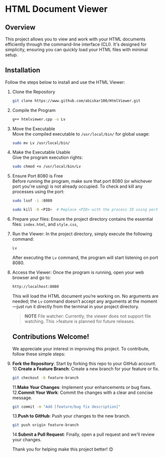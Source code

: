 # HTML Document Viewer

## Overview
This project allows you to view and work with your HTML documents efficiently through the command-line interface (CLI). It's designed for simplicity, ensuring you can quickly load your HTML files with minimal setup.

## Installation

Follow the steps below to install and use the HTML Viewer:


1. Clone the Repository  
     ```bash
   git clone https://www.github.com/abiskar100/HtmlViewer.git
    ```

2. Compile the Program  
    ```bash
   g++ htmlviewer.cpp -o Lv
    ```

3. Move the Executable  
   Move the compiled executable to `/usr/local/bin/` for global usage:
    ```bash
   sudo mv Lv /usr/local/bin/
   ```

4. Make the Executable Usable  
   Give the program execution rights:
    ```bash
   sudo chmod +x /usr/local/bin/Lv
    ```

5. Ensure Port 8080 is Free  
   Before running the program, make sure that port 8080 (or whichever port you're using) is not already occupied. To check and kill any processes using the port:
    ```bash
   sudo lsof -i :8080
   ```
   ```bash
   sudo kill -9 <PID>  # Replace <PID> with the process ID using port 8080
    ```
6. Prepare your files: Ensure the project directory contains the essential files: `index.html`, and `style.css`,

7. Run the Viewer: In the project directory, simply execute the following command:
    ```bash
   Lv
   ```

   After executing the `Lv` command, the program will start listening on port 8080.

8. Access the Viewer: Once the program is running, open your web browser and go to:
    ```bash
   http://localhost:8080
    ```

   This will load the HTML document you’re working on. No arguments are needed; the `Lv` command doesn’t accept any arguments at the moment—just run it directly from the terminal in your project directory.
   
    >**NOTE**
    >File watcher: Currently, the viewer does not support file watching. This >feature is planned for future releases.
    
    ## Contributions Welcome!

    We appreciate your interest in improving this project. To contribute, follow these simple steps:

9. **Fork the Repository**: Start by forking this repo to your GitHub account.
10.**Create a Feature Branch**: Create a new branch for your feature or fix.
   ```bash
   git checkout -b feature-branch
   ```
   
    11.**Make Your Changes**: Implement your enhancements or bug fixes.
    12.**Commit Your Work**: Commit the changes with a clear and concise message.

    ```bash
    git commit -m "Add [feature/bug fix description]"
    ```

    13.**Push to GitHub**: Push your changes to the new branch.

    ```bash
    git push origin feature-branch
    ```

    14.**Submit a Pull Request**: Finally, open a pull request and we'll review your changes.

    Thank you for helping make this project better! 😊


